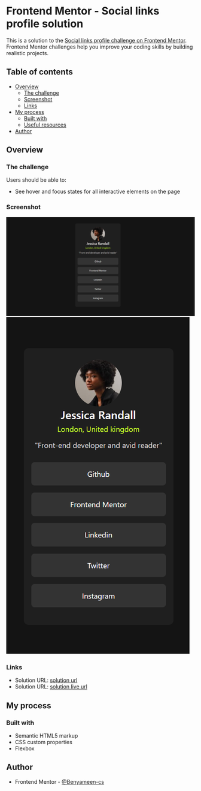 # Frontend Mentor - Social links profile solution

This is a solution to the [Social links profile challenge on Frontend Mentor](https://www.frontendmentor.io/challenges/social-links-profile-UG32l9m6dQ). Frontend Mentor challenges help you improve your coding skills by building realistic projects. 

## Table of contents

- [Overview](#overview)
  - [The challenge](#the-challenge)
  - [Screenshot](#screenshot)
  - [Links](#links)
- [My process](#my-process)
  - [Built with](#built-with)
  - [Useful resources](#useful-resources)
- [Author](#author)
## Overview

### The challenge

Users should be able to:

- See hover and focus states for all interactive elements on the page

### Screenshot

![desktop design](./screenshot/social%20links%20profile%20-desktop.png)
![mobile design](./screenshot/social%20links%20profile%20-mobile%20design.png)


### Links

- Solution URL: [solution url](https://your-solution-url.com)
- Solution URL: [solution live url](https://your-solution-url.com)

## My process

### Built with

- Semantic HTML5 markup
- CSS custom properties
- Flexbox

## Author

- Frontend Mentor - [@Benyameen-cs](https://www.frontendmentor.io/profile/Benyameen-cs)

